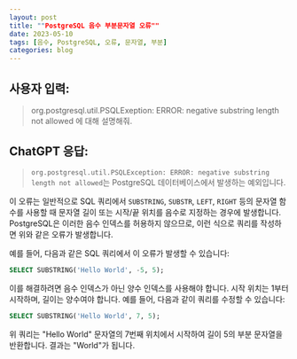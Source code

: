 ```yaml
---
layout: post
title: ""PostgreSQL 음수 부분문자열 오류""
date: 2023-05-10
tags: [음수, PostgreSQL, 오류, 문자열, 부분]
categories: blog
---
```


## 사용자 입력:
> org.postgresql.util.PSQLExeption: ERROR: negative substring length not allowed 에 대해 설명해줘.

## ChatGPT 응답:
> `org.postgresql.util.PSQLException: ERROR: negative substring length not allowed`는 PostgreSQL 데이터베이스에서 발생하는 예외입니다.

이 오류는 일반적으로 SQL 쿼리에서 `SUBSTRING`, `SUBSTR`, `LEFT`, `RIGHT` 등의 문자열 함수를 사용할 때 문자열 길이 또는 시작/끝 위치를 음수로 지정하는 경우에 발생합니다. PostgreSQL은 이러한 음수 인덱스를 허용하지 않으므로, 이런 식으로 쿼리를 작성하면 위와 같은 오류가 발생합니다.

예를 들어, 다음과 같은 SQL 쿼리에서 이 오류가 발생할 수 있습니다:

```sql
SELECT SUBSTRING('Hello World', -5, 5);
```

이를 해결하려면 음수 인덱스가 아닌 양수 인덱스를 사용해야 합니다. 시작 위치는 1부터 시작하며, 길이는 양수여야 합니다. 예를 들어, 다음과 같이 쿼리를 수정할 수 있습니다:

```sql
SELECT SUBSTRING('Hello World', 7, 5);
```

위 쿼리는 "Hello World" 문자열의 7번째 위치에서 시작하여 길이 5의 부분 문자열을 반환합니다. 결과는 "World"가 됩니다.

